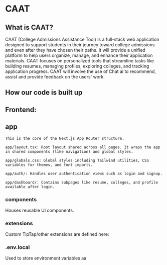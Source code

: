 # CAAT

## What is CAAT?

CAAT (College Admissions Assistance Tool) is a full-stack web application designed to support students in their journey toward college admissions and even after they have chosen their paths. It will provide a unified platform to help users organize, manage, and enhance their application materials. CAAT focuses on personalized tools that streamline tasks like building resumes, managing profiles, exploring colleges, and tracking application progress. CAAT will involve the use of Chat ai to recommend, assist and provide feedback on the users' work.

## How our code is built up

## Frontend:

## app

    This is the core of the Next.js App Router structure.

    app/layout.tsx: Root layout shared across all pages. It wraps the app in shared components (like navigation) and global styles.

    app/globals.css: Global styles including Tailwind utilities, CSS variables for themes, and font imports.

    app/auth/: Handles user authentication views such as login and signup.

    app/dashboard/: Contains subpages like resume, colleges, and profile available after login.

### components

Houses reusable UI components.

### extensions

Custom TipTap/other extensions are defined here:

### .env.local

Used to store environment variables aa